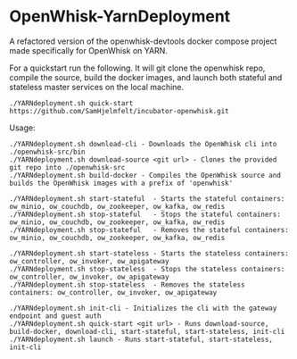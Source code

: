 # OpenWhisk-YarnDeployment

A refactored version of the openwhisk-devtools docker compose project made specifically for OpenWhisk on YARN.

For a quickstart run the following. It will git clone the openwhisk repo, compile the source, build the docker images, and launch both stateful and stateless master services on the local machine.
```
./YARNdeployment.sh quick-start https://github.com/SamHjelmfelt/incubator-openwhisk.git
```

Usage:
```
./YARNdeployment.sh download-cli - Downloads the OpenWhisk cli into ./openwhisk-src/bin
./YARNdeployment.sh download-source <git url> - Clones the provided git repo into ./openwhisk-src
./YARNdeployment.sh build-docker - Compiles the OpenWhisk source and builds the OpenWhisk images with a prefix of 'openwhisk'

./YARNdeployment.sh start-stateful  - Starts the stateful containers:   ow_minio, ow_couchdb, ow_zookeeper, ow_kafka, ow_redis
./YARNdeployment.sh stop-stateful   - Stops the stateful containers:    ow_minio, ow_couchdb, ow_zookeeper, ow_kafka, ow_redis
./YARNdeployment.sh stop-stateful   - Removes the stateful containers:  ow_minio, ow_couchdb, ow_zookeeper, ow_kafka, ow_redis

./YARNdeployment.sh start-stateless - Starts the stateless containers:  ow_controller, ow_invoker, ow_apigateway
./YARNdeployment.sh stop-stateless  - Stops the stateless containers:   ow_controller, ow_invoker, ow_apigateway
./YARNdeployment.sh stop-stateless  - Removes the stateless containers: ow_controller, ow_invoker, ow_apigateway

./YARNdeployment.sh init-cli - Initializes the cli with the gateway endpoint and guest auth
./YARNdeployment.sh quick-start <git url> - Runs download-source, build-docker, download-cli, start-stateful, start-stateless, init-cli
./YARNdeployment.sh launch - Runs start-stateful, start-stateless, init-cli
```
